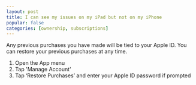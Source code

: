 ```yaml
---
layout: post
title: I can see my issues on my iPad but not on my iPhone
popular: false
categories: [ownership, subscriptions]
---
```

Any previous purchases you have made will be tied to your Apple ID. You can restore your previous purchases at any time.

1. Open the App menu
2. Tap 'Manage Account'
3. Tap ‘Restore Purchases’ and enter your Apple ID password if prompted
